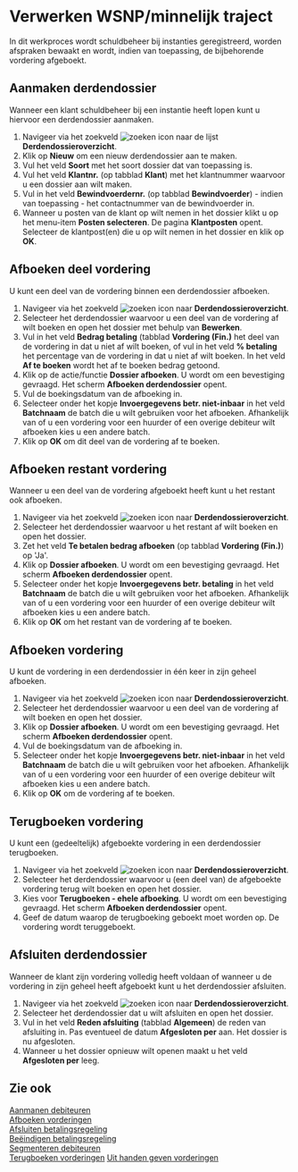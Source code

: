 # Verwerken WSNP/minnelijk traject

In dit werkproces wordt schuldbeheer bij instanties geregistreerd, worden afspraken bewaakt en wordt, indien van toepassing, de bijbehorende vordering afgeboekt.

## Aanmaken derdendossier

Wanneer een klant schuldbeheer bij een instantie heeft lopen kunt u hiervoor een derdendossier aanmaken.

1. Navigeer via het zoekveld ![zoeken icon](/assets/images/zoeken.png "zoeken icon") naar de lijst **Derdendossieroverzicht**.
2. Klik op **Nieuw** om een nieuw derdendossier aan te maken.
3. Vul het veld **Soort** met het soort dossier dat van toepassing is.
4. Vul het veld **Klantnr.** (op tabblad **Klant**) met het klantnummer waarvoor u een dossier aan wilt maken.
5. Vul in het veld **Bewindvoerdernr.** (op tabblad **Bewindvoerder**) - indien van toepassing - het contactnummer van de bewindvoerder in.
6. Wanneer u posten van de klant op wilt nemen in het dossier klikt u op het menu-item **Posten selecteren**. De pagina **Klantposten** opent. Selecteer de klantpost(en) die u op wilt nemen in het dossier en klik op **OK**.

## Afboeken deel vordering

U kunt een deel van de vordering binnen een derdendossier afboeken.

1. Navigeer via het zoekveld ![zoeken icon](/assets/images/zoeken.png "zoeken icon") naar **Derdendossieroverzicht**.
2. Selecteer het derdendossier waarvoor u een deel van de vordering af wilt boeken en open het dossier met behulp van **Bewerken**.
3. Vul in het veld **Bedrag betaling** (tabblad **Vordering (Fin.)** het deel van de vordering in dat u niet af wilt boeken, of vul in het veld **% betaling** het percentage van de vordering in dat u niet af wilt boeken. In het veld **Af te boeken** wordt het af te boeken bedrag getoond.
4. Klik op de actie/functie **Dossier afboeken**. U wordt om een bevestiging gevraagd. Het scherm **Afboeken derdendossier** opent.
5. Vul de boekingsdatum van de afboeking in.
6. Selecteer onder het kopje **Invoergegevens betr. niet-inbaar** in het veld **Batchnaam** de batch die u wilt gebruiken voor het afboeken. Afhankelijk van of u een vordering voor een huurder of een overige debiteur wilt afboeken kies u een andere batch.
7. Klik op **OK** om dit deel van de vordering af te boeken.

## Afboeken restant vordering

Wanneer u een deel van de vordering afgeboekt heeft kunt u het restant ook afboeken.

1. Navigeer via het zoekveld ![zoeken icon](/assets/images/zoeken.png "zoeken icon") naar **Derdendossieroverzicht**.
2. Selecteer het derdendossier waarvoor u het restant af wilt boeken en open het dossier.
3. Zet het veld **Te betalen bedrag afboeken** (op tabblad **Vordering (Fin.)**) op 'Ja'.
4. Klik op **Dossier afboeken**. U wordt om een bevestiging gevraagd. Het scherm **Afboeken derdendossier** opent.
5. Selecteer onder het kopje **Invoergegevens betr. betaling** in het veld **Batchnaam** de batch die u wilt gebruiken voor het afboeken. Afhankelijk van of u een vordering voor een huurder of een overige debiteur wilt afboeken kies u een andere batch.
6. Klik op **OK** om het restant van de vordering af te boeken.

## Afboeken vordering

U kunt de vordering in een derdendossier in één keer in zijn geheel afboeken.

1. Navigeer via het zoekveld ![zoeken icon](/assets/images/zoeken.png "zoeken icon") naar **Derdendossieroverzicht**.
2. Selecteer het derdendossier waarvoor u een deel van de vordering af wilt boeken en open het dossier.
3. Klik op **Dossier afboeken**. U wordt om een bevestiging gevraagd. Het scherm **Afboeken derdendossier** opent.
4. Vul de boekingsdatum van de afboeking in.
5. Selecteer onder het kopje **Invoergegevens betr. niet-inbaar** in het veld **Batchnaam** de batch die u wilt gebruiken voor het afboeken. Afhankelijk van of u een vordering voor een huurder of een overige debiteur wilt afboeken kies u een andere batch.
6. Klik op **OK** om de vordering af te boeken.

## Terugboeken vordering

U kunt een (gedeeltelijk) afgeboekte vordering in een derdendossier terugboeken.

1. Navigeer via het zoekveld ![zoeken icon](/assets/images/zoeken.png "zoeken icon") naar **Derdendossieroverzicht**.
2. Selecteer het derdendossier waarvoor u (een deel van) de afgeboekte vordering terug wilt boeken en open het dossier.
3. Kies voor **Terugboeken - ehele afboeking**. U wordt om een bevestiging gevraagd. Het scherm **Afboeken derdendossier** opent.
4. Geef de datum waarop de terugboeking geboekt moet worden op. De vordering wordt teruggeboekt.

## Afsluiten derdendossier

Wanneer de klant zijn vordering volledig heeft voldaan of wanneer u de vordering in zijn geheel heeft afgeboekt kunt u het derdendossier afsluiten.

1. Navigeer via het zoekveld ![zoeken icon](/assets/images/zoeken.png "zoeken icon") naar **Derdendossieroverzicht**.
2. Selecteer het derdendossier dat u wilt afsluiten en open het dossier.
3. Vul in het veld **Reden afsluiting** (tabblad **Algemeen**) de reden van afsluiting in. Pas eventueel de datum **Afgesloten per** aan. Het dossier is nu afgesloten.
4. Wanneer u het dossier opnieuw wilt openen maakt u het veld **Afgesloten per** leeg.

## Zie ook

[Aanmanen debiteuren](../aanmanen-debiteuren/)  
[Afboeken vorderingen](../afboeken-vorderingen/)  
[Afsluiten betalingsregeling](../afsluiten-etalingsregeling/)  
[Beëindigen betalingsregeling](../beeindigen-betalingsregeling/)  
[Segmenteren debiteuren](../segmenteren-debiteuren/)  
[Terugboeken vorderingen](../terugboeken-vorderingen/)
[Uit handen geven vorderingen](../uit-handen-geven-vorderingen/)  
